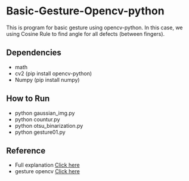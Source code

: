 # Basic-Gesture-Opencv-python
This is program for basic gesture using opencv-python. In this case, we using Cosine Rule to find angle for all defects (between fingers). 
## Dependencies
* math
* cv2 (pip install opencv-python)
* Numpy (pip install numpy)
                  
## How to Run
* python gaussian_img.py
* python countur.py
* python otsu_binarization.py
* python gesture01.py

## Reference
* Full explanation [Click here](http://thinkstudioo.blogspot.com/2018/07/finger-gesture-menggunakan-opencv-pyhton.html)
* gesture opencv [Click here](https://github.com/vipul-sharma20/gesture-opencv)
